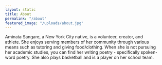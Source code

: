 ```yaml
---
layout: static
title: About
permalink: "/about"
featured_image: "/uploads/about.jpg"
---
```

Aminata Sangare, a New York City native, is a volunteer, creator, and athlete. She enjoys serving members of her community through various means such as tutoring and giving food/clothing. When she is not pursuing her academic studies, you can find her writing poetry - specifically spoken-word poetry. She also plays basketball and is a player on her school team.
